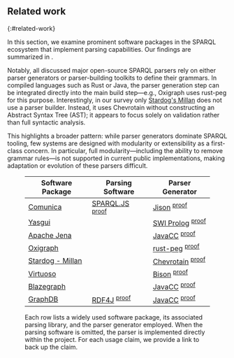 ## Related work
{:#related-work}

In this section, we examine prominent software packages in the SPARQL ecosystem that implement parsing capabilities.
Our findings are summarized in [](#parsers-gird).

Notably, all discussed major open-source SPARQL parsers rely on either parser generators or parser-building toolkits to define their grammars.
In compiled languages such as Rust or Java,
the parser generation step can be integrated directly into the main build step—e.g.,
Oxigraph uses rust-peg for this purpose.
Interestingly, in our survey only [Stardog's Millan](https://github.com/stardog-union/millan) does not use a parser builder.
Instead, it uses Chevrotain without constructing an Abstract Syntax Tree (AST);
it appears to focus solely on validation rather than full syntactic analysis.

This highlights a broader pattern: while parser generators dominate SPARQL tooling, few systems are designed with modularity or extensibility as a first-class concern.
In particular, full modularity—including the ability to remove grammar rules—is not supported in current public implementations,
making adaptation or evolution of these parsers difficult.

<figure id="parsers-gird">
<div>

<table>
    <thead><tr>
        <th>Software Package</th><th>Parsing Software</th><th>Parser Generator</th>
    </tr></thead>
    <tbody><tr>
        <td><a href="https://comunica.dev/">Comunica</a></td>
        <td><a href="https://www.npmjs.com/package/sparqljs">SPARQL.JS</a>
        <sup><a href="https://github.com/comunica/comunica/blob/94e1eacab069551590cc250074b36bce08720c4c/packages/actor-query-parse-sparql/package.json#L50">proof</a></sup>
        </td>
        <td><a href="https://www.npmjs.com/package/jison">Jison</a>
        <sup><a href="https://github.com/RubenVerborgh/SPARQL.js/blob/13cc3d2ee4d2528b85d8b25cfbf886597dd100c1/lib/sparql.jison">proof</a></sup>
        </td>
    </tr><tr>
        <td><a href="https://yasgui.triply.cc/">Yasgui</a></td>
        <td></td>
        <td><a href="https://www.swi-prolog.org/">SWI Prolog</a>
        <sup><a href="https://github.com/TriplyDB/Yasgui/blob/4086f8ba5281e2781488dd83e1e2cc4af775cdc2/packages/yasqe/grammar/build.sh">proof</a></sup>
        </td>
    </tr><tr>
        <td><a href="https://jena.apache.org/">Apache Jena</a></td>
        <td></td>
        <td><a href="https://javacc.github.io/javacc/">JavaCC</a>
        <sup><a href="https://github.com/apache/jena/blob/3b6fb69d4ef78f4f130235a8fccb853291ea2b47/jena-arq/src/main/java/org/apache/jena/sparql/lang/sparql_10/SPARQLParser10.java">proof</a></sup>
        </td>
    </tr><tr>
        <td><a href="https://github.com/oxigraph/oxigraph">Oxigraph</a></td>
        <td></td>
        <td><a href="https://github.com/kevinmehall/rust-peg">rust-peg</a>
        <sup><a href="https://github.com/oxigraph/oxigraph/blob/2247319a1ff9132fd574d56db40f7178da938000/lib/spargebra/src/parser.rs#L778">proof</a></sup>
        </td>
    </tr><tr>
        <td><a href="https://github.com/stardog-union/millan">Stardog - Millan</a></td>
        <td></td>
        <td><a href="https://chevrotain.io/docs/">Chevrotain</a>
        <sup><a href="https://github.com/stardog-union/millan/blob/fc0c04b1818d20c68cf7fceb41f6ba0ee8258bd5/src/sparql/BaseSparqlParser.ts">proof</a></sup>
        </td>
    </tr><tr>
        <td><a href="https://virtuoso.openlinksw.com/">Virtuoso</a></td>
        <td></td>
        <td><a href="https://www.gnu.org/software/bison/">Bison</a>
        <sup><a href="https://github.com/openlink/virtuoso-opensource/blob/23cff6731d6f8f431bde314453ec07038cc62bf5/README.GIT.md#package-dependencies">proof</a></sup>
        </td>
    </tr><tr>
        <td><a href="https://github.com/blazegraph/database/">Blazegraph</a></td>
        <td></td>
        <td><a href="https://javacc.github.io/javacc/">JavaCC</a>
        <sup><a href="https://github.com/blazegraph/database/blob/829ce8241ec29fddf7c893f431b57c8cf4221baf/sparql-grammar/src/main/java/com/bigdata/rdf/sail/sparql/ast/sparql.jj">proof</a></sup>
        </td>
    </tr><tr>
        <td><a href="https://www.ontotext.com/products/graphdb/">GraphDB</a></td>
        <td><a href="https://rdf4j.org/">RDF4J</a>
        <sup><a href="https://github.com/eclipse-rdf4j/rdf4j/tree/b33d91485502d2f5266916c0581960e41b8f28b5/core/queryparser/sparql/JavaCC">proof</a></sup>
        </td>
        <td><a href="https://javacc.github.io/javacc/">JavaCC</a>
        <sup><a href="https://github.com/eclipse-rdf4j/rdf4j/tree/b33d91485502d2f5266916c0581960e41b8f28b5/core/queryparser/sparql/JavaCC">proof</a></sup>
        </td>
    </tr>
</tbody>
</table>

</div>
<figcaption markdown="1">
Each row lists a widely used software package, its associated parsing library, and the parser generator employed.
When the parsing software is omitted, the parser is implemented directly within the project.
For each usage claim, we provide a link to back up the claim.
</figcaption>
</figure>



